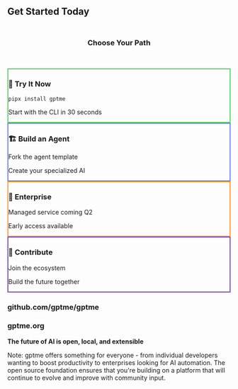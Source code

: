 ## Get Started Today

<div style="text-align: center; margin: 3rem 0;">
  <h3 class="fragment">Choose Your Path</h3>
</div>

<div class="feature-grid">
  <div class="feature-card fragment" style="border: 2px solid #51cf66;">
    <h3>🚀 Try It Now</h3>
    <code>pipx install gptme</code>
    <p>Start with the CLI in 30 seconds</p>
  </div>
  <div class="feature-card fragment" style="border: 2px solid #667eea;">
    <h3>🏗️ Build an Agent</h3>
    <p>Fork the agent template</p>
    <p>Create your specialized AI</p>
  </div>
  <div class="feature-card fragment" style="border: 2px solid #ff922b;">
    <h3>💼 Enterprise</h3>
    <p>Managed service coming Q2</p>
    <p>Early access available</p>
  </div>
  <div class="feature-card fragment" style="border: 2px solid #764ba2;">
    <h3>🤝 Contribute</h3>
    <p>Join the ecosystem</p>
    <p>Build the future together</p>
  </div>
</div>

### **github.com/gptme/gptme** <!-- .element: class="fragment highlight-green" -->
### **gptme.org** <!-- .element: class="fragment" -->

**The future of AI is open, local, and extensible** <!-- .element: class="fragment" -->

Note: gptme offers something for everyone - from individual developers wanting to boost productivity to enterprises looking for AI automation. The open source foundation ensures that you're building on a platform that will continue to evolve and improve with community input.

